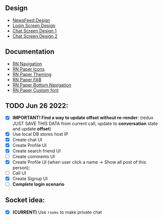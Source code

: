 ## Design  
 - [NewsFeed Design](https://dribbble.com/tags/newsfeed)
 - [Login Screen Design](https://thumbs.dreamstime.com/z/mockup-screen-login-form-welcome-page-your-mobile-app-interface-design-login-page-mockup-screen-login-form-welcome-199562898.jpg)
 - [Chat Screen Design 1](https://assets.materialup.com/uploads/2c557a48-77e8-4ccc-9573-97a2509f3b07/preview.png)
 - [Chat Screen Design 2](https://i.pinimg.com/736x/1f/b9/49/1fb94995bae04dc1103c8174956ac70c.jpg)

## Documentation
 - [RN Navigation](https://reactnative.dev/docs/navigation)
 - [RN Paper Icons](https://materialdesignicons.com/)
 - [RN Paper Theming](https://callstack.github.io/react-native-paper/theming.html)
 - [RN Paper FAB](https://callstack.github.io/react-native-paper/animated-fab.html)
 - [RN Paper Bottom Navigation](https://callstack.github.io/react-native-paper/bottom-navigation.html)
 - [RN Paper Custom font](https://callstack.github.io/react-native-paper/fonts.html)
 
## TODO Jun 26 2022:
 - [x] **IMPORTANT! Find a way to update offset without re-render**: (redux JUST SAVE THIS DATA from current call, update to **conversation** state and update **offset**)
 - [x] Use local DB stores host IP
 - [x] Create chat UI
 - [x] Create Profile UI
 - [x] Create search friend UI
 - [ ] Create comments UI
 - [x] Create Profile UI (when user click a name -> Show all post of this person);
 - [ ] Call UI
 - [x] Create Signup UI
 - [ ] **Complete login scenario**
## Socket idea:  
 - [x] **(CURRENT)** Use `rooms` to make private chat
